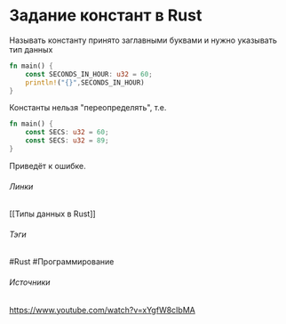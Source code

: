 # Задание констант в Rust
Называть константу принято заглавными буквами и нужно указывать тип данных
``` rust
fn main() {
	const SECONDS_IN_HOUR: u32 = 60;
	println!("{}",SECONDS_IN_HOUR)
}
```
Константы нельзя "переопределять", т.е.
``` rust
fn main() {
	const SECS: u32 = 60;
	const SECS: u32 = 89;
}
```
Приведёт к ошибке.

###### Линки
 [[Типы данных в Rust]]
###### Тэги
 #Rust 
 #Программирование 
###### Источники
 https://www.youtube.com/watch?v=xYgfW8cIbMA